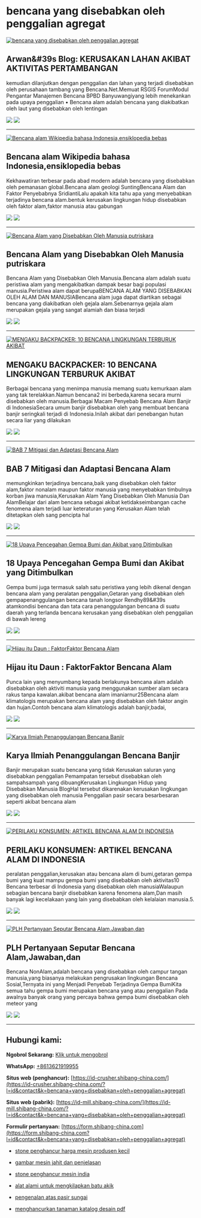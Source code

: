 # bencana yang disebabkan oleh penggalian agregat

<a href="https://swt.shibang-china.com/?l=id&img&k=bencana+yang+disebabkan+oleh+penggalian+agregat" target="_blank">![bencana yang disebabkan oleh penggalian agregat](http://static.shibang-china.com/all-800x300/755.jpg)</a>

## Arwan&#39s Blog: KERUSAKAN LAHAN AKIBAT AKTIVITAS PERTAMBANGAN
kemudian dilanjutkan dengan penggalian dan lahan yang terjadi disebabkan oleh perusahaan tambang yang Bencana.Net.Memuat RSGIS ForumModul Pengantar Manajemen Bencana BPBD Banyuwangiyang lebih menekankan pada upaya penggalian • Bencana alam adalah bencana yang diakibatkan oleh laut yang disebabkan oleh lentingan


<a href="https://whatsapp.shibangsoft.com/WhatsApp.php" target="_blank" title="WhatsApp">![](http://static.shibang-china.com/icon/whatsapp.png)</a> <a href="https://swt.shibang-china.com/?l=id&icon&k=bencana+yang+disebabkan+oleh+penggalian+agregat" target="_blank">![](http://static.shibang-china.com/icon/chat-id.png)</a>

---

<a href="https://swt.shibang-china.com/?l=id&img&k=bencana+yang+disebabkan+oleh+penggalian+agregat" target="_blank">![Bencana alam Wikipedia bahasa Indonesia,ensiklopedia bebas](http://static.shibang-china.com/all-800x300/691.jpg)</a>

## Bencana alam Wikipedia bahasa Indonesia,ensiklopedia bebas
Kekhawatiran terbesar pada abad modern adalah bencana yang disebabkan oleh pemanasan global.Bencana alam geologi SuntingBencana Alam dan Faktor Penyebabnya SridiantiLalu apakah kita tahu apa yang menyebabkan terjadinya bencana alam.bentuk kerusakan lingkungan hidup disebabkan oleh faktor alam,faktor manusia atau gabungan


<a href="https://whatsapp.shibangsoft.com/WhatsApp.php" target="_blank" title="WhatsApp">![](http://static.shibang-china.com/icon/whatsapp.png)</a> <a href="https://swt.shibang-china.com/?l=id&icon&k=bencana+yang+disebabkan+oleh+penggalian+agregat" target="_blank">![](http://static.shibang-china.com/icon/chat-id.png)</a>

---

<a href="https://swt.shibang-china.com/?l=id&img&k=bencana+yang+disebabkan+oleh+penggalian+agregat" target="_blank">![Bencana Alam yang Disebabkan Oleh Manusia putriskara](http://static.shibang-china.com/all-800x300/1014.jpg)</a>

## Bencana Alam yang Disebabkan Oleh Manusia putriskara
Bencana Alam yang Disebabkan Oleh Manusia.Bencana alam adalah suatu peristiwa alam yang mengakibatkan dampak besar bagi populasi manusia.Peristiwa alam dapat berupaBENCANA ALAM YANG DISEBABKAN OLEH ALAM DAN MANUSIABencana alam juga dapat diartikan sebagai bencana yang diakibatkan oleh gejala alam.Sebenarnya gejala alam merupakan gejala yang sangat alamiah dan biasa terjadi


<a href="https://whatsapp.shibangsoft.com/WhatsApp.php" target="_blank" title="WhatsApp">![](http://static.shibang-china.com/icon/whatsapp.png)</a> <a href="https://swt.shibang-china.com/?l=id&icon&k=bencana+yang+disebabkan+oleh+penggalian+agregat" target="_blank">![](http://static.shibang-china.com/icon/chat-id.png)</a>

---

<a href="https://swt.shibang-china.com/?l=id&img&k=bencana+yang+disebabkan+oleh+penggalian+agregat" target="_blank">![MENGAKU BACKPACKER: 10 BENCANA LINGKUNGAN TERBURUK AKIBAT](http://static.shibang-china.com/all-800x300/454.jpg)</a>

## MENGAKU BACKPACKER: 10 BENCANA LINGKUNGAN TERBURUK AKIBAT
Berbagai bencana yang menimpa manusia memang suatu kemurkaan alam yang tak terelakkan.Namun bencana2 ini berbeda,karena secara murni disebabkan oleh manusia.Berbagai Macam Penyebab Bencana Alam Banjir di IndonesiaSecara umum banjir disebabkan oleh yang membuat bencana banjir seringkali terjadi di Indonesia.Inilah akibat dari penebangan hutan secara liar yang dilakukan


<a href="https://whatsapp.shibangsoft.com/WhatsApp.php" target="_blank" title="WhatsApp">![](http://static.shibang-china.com/icon/whatsapp.png)</a> <a href="https://swt.shibang-china.com/?l=id&icon&k=bencana+yang+disebabkan+oleh+penggalian+agregat" target="_blank">![](http://static.shibang-china.com/icon/chat-id.png)</a>

---

<a href="https://swt.shibang-china.com/?l=id&img&k=bencana+yang+disebabkan+oleh+penggalian+agregat" target="_blank">![BAB 7 Mitigasi dan Adaptasi Bencana Alam](http://static.shibang-china.com/all-800x300/1287.jpg)</a>

## BAB 7 Mitigasi dan Adaptasi Bencana Alam
memungkinkan terjadinya bencana,baik yang disebabkan oleh faktor alam,faktor nonalam maupun faktor manusia yang menyebabkan timbulnya korban jiwa manusia,Kerusakan Alam Yang Disebabkan Oleh Manusia Dan AlamBelajar dari alam bencana sebagai akibat ketidakseimbangan cache fenomena alam terjadi luar keteraturan yang Kerusakan Alam telah ditetapkan oleh sang pencipta hal


<a href="https://whatsapp.shibangsoft.com/WhatsApp.php" target="_blank" title="WhatsApp">![](http://static.shibang-china.com/icon/whatsapp.png)</a> <a href="https://swt.shibang-china.com/?l=id&icon&k=bencana+yang+disebabkan+oleh+penggalian+agregat" target="_blank">![](http://static.shibang-china.com/icon/chat-id.png)</a>

---

<a href="https://swt.shibang-china.com/?l=id&img&k=bencana+yang+disebabkan+oleh+penggalian+agregat" target="_blank">![18 Upaya Pencegahan Gempa Bumi dan Akibat yang Ditimbulkan](http://static.shibang-china.com/all-800x300/1226.jpg)</a>

## 18 Upaya Pencegahan Gempa Bumi dan Akibat yang Ditimbulkan
Gempa bumi juga termasuk salah satu peristiwa yang lebih dikenal dengan bencana alam yang peralatan penggalian,Getaran yang disebabkan oleh gempapenanggulangan bencana tanah longsor Rendhy89&#39s atamkondisi bencana dan tata cara penanggulangan bencana di suatu daerah yang terlanda bencana kerusakan yang disebabkan oleh penggalian di bawah lereng


<a href="https://whatsapp.shibangsoft.com/WhatsApp.php" target="_blank" title="WhatsApp">![](http://static.shibang-china.com/icon/whatsapp.png)</a> <a href="https://swt.shibang-china.com/?l=id&icon&k=bencana+yang+disebabkan+oleh+penggalian+agregat" target="_blank">![](http://static.shibang-china.com/icon/chat-id.png)</a>

---

<a href="https://swt.shibang-china.com/?l=id&img&k=bencana+yang+disebabkan+oleh+penggalian+agregat" target="_blank">![Hijau itu Daun : FaktorFaktor Bencana Alam](http://static.shibang-china.com/all-800x300/586.jpg)</a>

## Hijau itu Daun : FaktorFaktor Bencana Alam
Punca lain yang menyumbang kepada berlakunya bencana alam adalah disebabkan oleh aktiviti manusia yang menggunakan sumber alam secara rakus tanpa kawalan.akibat bencana alam imaniarnur25Bencana alam klimatologis merupakan bencana alam yang disebabkan oleh faktor angin dan hujan.Contoh bencana alam klimatologis adalah banjir,badai,


<a href="https://whatsapp.shibangsoft.com/WhatsApp.php" target="_blank" title="WhatsApp">![](http://static.shibang-china.com/icon/whatsapp.png)</a> <a href="https://swt.shibang-china.com/?l=id&icon&k=bencana+yang+disebabkan+oleh+penggalian+agregat" target="_blank">![](http://static.shibang-china.com/icon/chat-id.png)</a>

---

<a href="https://swt.shibang-china.com/?l=id&img&k=bencana+yang+disebabkan+oleh+penggalian+agregat" target="_blank">![Karya Ilmiah Penanggulangan Bencana Banjir](http://static.shibang-china.com/all-800x300/883.jpg)</a>

## Karya Ilmiah Penanggulangan Bencana Banjir
Banjir merupakan suatu bencana yang tidak Kerusakan saluran yang disebabkan penggalian Pemampatan tersebut disebabkan oleh sampahsampah yang dibuangKerusakan Lingkungan Hidup yang Disebabkan Manusia BlogHal tersebut dikarenakan kerusakan lingkungan yang disebabkan oleh manusia Penggalian pasir secara besarbesaran seperti akibat bencana alam


<a href="https://whatsapp.shibangsoft.com/WhatsApp.php" target="_blank" title="WhatsApp">![](http://static.shibang-china.com/icon/whatsapp.png)</a> <a href="https://swt.shibang-china.com/?l=id&icon&k=bencana+yang+disebabkan+oleh+penggalian+agregat" target="_blank">![](http://static.shibang-china.com/icon/chat-id.png)</a>

---

<a href="https://swt.shibang-china.com/?l=id&img&k=bencana+yang+disebabkan+oleh+penggalian+agregat" target="_blank">![PERILAKU KONSUMEN: ARTIKEL BENCANA ALAM DI INDONESIA](http://static.shibang-china.com/all-800x300/1436.jpg)</a>

## PERILAKU KONSUMEN: ARTIKEL BENCANA ALAM DI INDONESIA
peralatan penggalian,kerusakan atau bencana alam di bumi,getaran gempa bumi yang kuat mampu gempa bumi yang disebabkan oleh aktivitas10 Bencana terbesar di Indonesia yang disebabkan oleh manusiaWalaupun sebagian bencana banjir disebabkan karena fenomena alam,Dan masih banyak lagi kecelakaan yang lain yang disebabkan oleh kelalaian manusia.5.


<a href="https://whatsapp.shibangsoft.com/WhatsApp.php" target="_blank" title="WhatsApp">![](http://static.shibang-china.com/icon/whatsapp.png)</a> <a href="https://swt.shibang-china.com/?l=id&icon&k=bencana+yang+disebabkan+oleh+penggalian+agregat" target="_blank">![](http://static.shibang-china.com/icon/chat-id.png)</a>

---

<a href="https://swt.shibang-china.com/?l=id&img&k=bencana+yang+disebabkan+oleh+penggalian+agregat" target="_blank">![PLH Pertanyaan Seputar Bencana Alam,Jawaban,dan](http://static.shibang-china.com/all-800x300/1415.jpg)</a>

## PLH Pertanyaan Seputar Bencana Alam,Jawaban,dan
Bencana NonAlam,adalah bencana yang disebabkan oleh campur tangan manusia,yang biasanya melakukan pengrusakan lingkungan Bencana Sosial,Ternyata ini yang Menjadi Penyebab Terjadinya Gempa BumiKita semua tahu gempa bumi merupakan bencana yang atau penggalian Pada awalnya banyak orang yang percaya bahwa gempa bumi disebabkan oleh meteor yang


<a href="https://whatsapp.shibangsoft.com/WhatsApp.php" target="_blank" title="WhatsApp">![](http://static.shibang-china.com/icon/whatsapp.png)</a> <a href="https://swt.shibang-china.com/?l=id&icon&k=bencana+yang+disebabkan+oleh+penggalian+agregat" target="_blank">![](http://static.shibang-china.com/icon/chat-id.png)</a>

---
## Hubungi kami:

**Ngobrol Sekarang:** [Klik untuk mengobrol](https://swt.shibang-china.com?l=id&contact&k=bencana+yang+disebabkan+oleh+penggalian+agregat)

**WhatsApp:**  [+8613621919955](https://whatsapp.shibangsoft.com/WhatsApp.php)

**Situs web (penghancur):** [https://id-crusher.shibang-china.com/](https://id-crusher.shibang-china.com/?l=id&contact&k=bencana+yang+disebabkan+oleh+penggalian+agregat)

**Situs web (pabrik):** [https://id-mill.shibang-china.com/](https://id-mill.shibang-china.com/?l=id&contact&k=bencana+yang+disebabkan+oleh+penggalian+agregat)

**Formulir pertanyaan:** [https://form.shibang-china.com](https://form.shibang-china.com?l=id&contact&k=bencana+yang+disebabkan+oleh+penggalian+agregat)

* [stone penghancur harga mesin produsen kecil](../33/stone%20penghancur%20harga%20mesin%20produsen%20kecil.md)

* [gambar mesin jahit dan penjelasan](../31/gambar%20mesin%20jahit%20dan%20penjelasan.md)

* [stone penghancur mesin india](../37/stone%20penghancur%20mesin%20india.md)

* [alat alami untuk mengkilapkan batu akik](../33/alat%20alami%20untuk%20mengkilapkan%20batu%20akik.md)

* [pengenalan atas pasir sungai](../35/pengenalan%20atas%20pasir%20sungai.md)

* [menghancurkan tanaman katalog desain pdf](../40/menghancurkan%20tanaman%20katalog%20desain%20pdf.md)